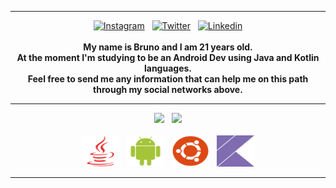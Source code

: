 <hr>

<div align="center">
  <a href="https://www.instagram.com/brnsalg/" target="_blank">
    <img src="https://img.shields.io/badge/Instagram-E4405F?style=for-the-badge&logo=instagram&logoColor=white" alt="Instagram"/></a> 
  &nbsp;
  <a href="https://www.twitter.com/brnsalg/" target="_blank"><img src="https://img.shields.io/badge/Twitter-1DA1F2?style=for-the-badge&logo=twitter&logoColor=white" alt="Twitter"/></a> 
  &nbsp;
  <a href="https://www.linkedin.com/in/brnsalg/" target="_blank"><img src="https://img.shields.io/badge/LinkedIn-0077B5?style=for-the-badge&logo=linkedin&logoColor=white" alt="Linkedin"/></a> 
</div>

<br>

<div align="center">
  <b>My name is Bruno and I am 21 years old.</b>
  <br>
  <b>At the moment I'm studying to be an Android Dev using Java and Kotlin languages.</b>
  <br>
  <b>Feel free to send me any information that can help me on this path through my social networks above.</b>
</div>

<hr>

<div align="center">
  &nbsp;
  <img height="175em" src="https://github-readme-stats.vercel.app/api?username=brnsalg&show_icons=true&theme=dracula&include_all_commits=true&count_private=true"/>
  &nbsp;
  <img height="175em" src="https://github-readme-stats.vercel.app/api/top-langs/?username=brnsalg&layout=compact&langs_count=16&theme=dracula"/>
  &nbsp;
</div>
  
<br>
  
<div align="center">
  <img alt="Java" height="50" width="60" src="https://raw.githubusercontent.com/devicons/devicon/master/icons/java/java-plain.svg">
  &nbsp;
  <img alt="Android" height="50" width="60" src="https://raw.githubusercontent.com/devicons/devicon/master/icons/android/android-plain.svg">
  &nbsp;
  <img alt="Ubuntu" height="50" width="60" src="https://raw.githubusercontent.com/devicons/devicon/master/icons/ubuntu/ubuntu-plain.svg">
  &nbsp;
  <img alt="Kotlin" height="50" width="60" src="https://raw.githubusercontent.com/devicons/devicon/master/icons/kotlin/kotlin-plain.svg">
</div>

<hr>
